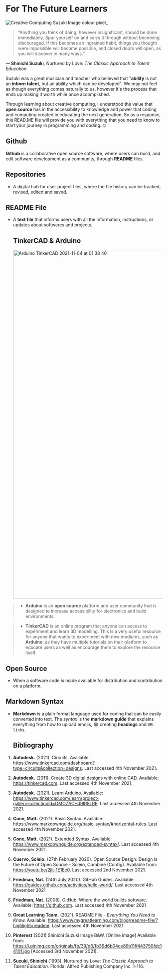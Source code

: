 # For The Future Learners

  ![Creative Computing Suzuki Image colour pixel_](https://user-images.githubusercontent.com/93598538/140447814-c1455ce5-288d-4fa4-8a83-3604d191b4ff.jpg)
  
  >“Anything you think of doing, however insignificant, should be done immediately. Spur yourself on and carry it through without becoming discouraged. If this becomes an ingrained habit, things you thought were impossible will become possible, and closed doors will open, as you will discover in many ways.” 

**― Shinichi Suzuki**, Nurtured by Love: *The Classic Approach to Talent Education*

Suzuki was a great musician and teacher who believed that "**ability** is not an **inborn talent**, but an ability which can be developed". We may not feel as though everything comes naturally to us, however it's the process that ends up making it worth while once accomplished.

Through learning about creative computing, I understood the value that **open source** has in the accessibility to knowledge and power that coding and computing created in educating the next generation. So as a response, this READ.ME file will provide you with everything that you need to know to start your journey in programming and coding. 🤓

## Github

**Github** is a collaborative open source software, where users can build, and edit software development as a community, through **README** files.

## Repositories

- A digital hub for user project files, where the file history can be tracked, revised, edited and saved.

## README File

- A **text file** that informs users with all the information, instructions, or updates about softwares and projects.
  
  ## TinkerCAD & Arduino
  
  <img width="1114" alt="Arduino TinkerCAD 2021-11-04 at 01 38 40" src="https://user-images.githubusercontent.com/93598538/140444490-8e31c200-a20d-43e0-a189-ca10c35c1a37.png">

> - **Arduino** is an **open source** platform and user community that is designed to increase accessibility for electronics and build environments.
  
> - **TinkerCAD** is an online program that anyone can access to experiment and learn 3D modelling. This is a very useful resource for anyone that wants to experiment with new mediums, such as  **Arduino**, as they have multiple tutorials on their platform to educate users as well as encourage them to explore the resource itself.

## Open Source 

  - When a software code is made available for distribution and contribution on a platform.

## Markdown Syntax

- **Markdown** is a plain format language used for coding that can be easily converted into text. The *syntax* is the **markdown guide** that explains everything from how to upload emojis, 😂 creating **headings** and `URL links`.
  
  ## Bibliography

1. **Autodesk.** (2021). Circuits. Available: https://www.tinkercad.com/dashboard?type=circuits&collection=designs. Last accessed 4th November 2021.

2. **Autodesk.** (2011). Create 3D digital designs with online CAD. Available: https://tinkercad.com. Last accessed 4th November 2021.

3. **Autodesk.** (2021). Learn Arduino. Available: https://www.tinkercad.com/learn/project-gallery;collectionId=OMOZACHJ9IR8LRE. Last accessed 4th November 2021.

4. **Cone, Matt.** (2021). Basic Syntax. Available: https://www.markdownguide.org/basic-syntax/#horizontal-rules. Last accessed 4th November 2021.

5. **Cone, Matt.** (2021). Extended Syntax. Available: https://www.markdownguide.org/extended-syntax/. Last accessed 4th November 2021.

6. **Cuervo, Soleio.** (27th February 2020). Open Source Design: Design is the Future of Open Source - Soleio, Combine (Config). Available from: https://youtu.be/2jlt-1E1Ee0. Last accessed 2nd November 2021.

7. **Friedman, Nat.** (24th July 2020). GitHub Guides. Available: https://guides.github.com/activities/hello-world/. Last accessed 4th November 2021

8. **Friedman, Nat.** (2008). GitHub: Where the world builds software. Available: https://github.com. Last accessed 4th November 2021

9. **Great Learning Team.** (2021). README File - *Everything You Need to Know.* Available: https://www.mygreatlearning.com/blog/readme-file/?highlight=readme. Last accessed 4th November 2021.

10. **Pinterest** (2021) Shinichi Suzuki Image B&W. [Online image] Available from: https://i.pinimg.com/originals/fb/39/d6/fb39d6b04ce89b11ff443750fdc14101.jpg [Accessed 3rd November 2021].

11. **Suzuki, Shinichi** (1993). Nurtured by Love: *The Classic Approach to Talent Education.* Florida: Alfred Publishing Company Inc. 1-116.


  
  



